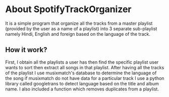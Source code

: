 # About SpotifyTrackOrganizer
It is a simple program that organize all the tracks from a master playlist (provided by the user as a name of a playlist) into 3 separate sub-playlist namely Hindi, English and foreign based on the language of the track.

## How it work?
First, I obtain all the playlists a user has then find the specific playlist user wants to sort then extract all songs in that playlist. After having all the tracks of the playlist I use musixmatch's database to determine the language of the song if musixmatch do not have data for a particular track I use a python library called googletrans to detect language based on the title and album name. 
I also included a function which removes duplicates from a playlist.
